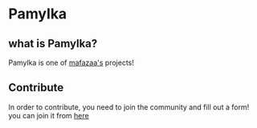 # Pamylka

## what is Pamylka?
Pamylka is one of [mafazaa's](https://github.com/mafazaa-org) projects!

## Contribute
In order to contribute, you need to join the community and fill out a form! you can join it from [here](https://mafazaa.com/join)
